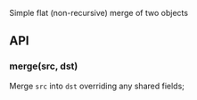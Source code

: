 Simple flat (non-recursive) merge of two objects

## API

### merge(src, dst)

Merge ```src``` into ```dst``` overriding any shared fields;



